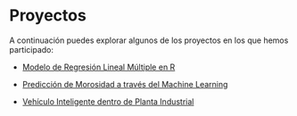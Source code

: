 # Proyectos

A continuación puedes explorar algunos de los proyectos en los que hemos participado:

* [Modelo de Regresión Lineal Múltiple en R](https://github.com/actfin/Proyectos/tree/main/Predicci%C3%B3n%20con%20Regresi%C3%B3n%20Lineal)

* [Predicción de Morosidad a través del Machine Learning](https://github.com/actfin/Proyectos/tree/main/Analisis%20de%20Credito)

* [Vehículo Inteligente dentro de Planta Industrial](https://github.com/actfin/Proyectos/tree/main/Vehiculo%20Inteligente)

